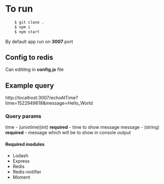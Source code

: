 # To run
```sh
	$ git clone .
	$ npm i
	$ npm start
```
By default app run on **3007** port

## Config to redis
Can edititng in **config.js** file

## Example query 
http://localhost:3007/echoAtTime?time=1522949618&message=Hello_World

### Query params

time - (unixtime)(int) **required** - time to show message
message - (string) **required** - message which will be to show in console output

#### Required modules
* Lodash
* Express
* Redis
* Redis-notifier
* Moment